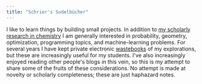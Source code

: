 ```yaml
---
title: "Schrier's Sudelbücher"
---
```


I like to learn things by building small projects.
In addition to [my scholarly research in chemistry](https://scholar.google.com/citations?user=zJC_7roAAAAJ&hl=en) I am generally interested in probability, geometry, optimization, programming topics, and machine-learning problems.
For several years I have kept private electronic [wastebooks](https://en.wikipedia.org/wiki/Waste_book) of my explorations, but these are increasingly useful for my students.
I've also increasingly enjoyed reading other people's blogs in this vein, so this is my attempt to share some of the fruits of these considerations.
No attempt is made at novelty or scholarly completeness; these are just haphazard notes.
